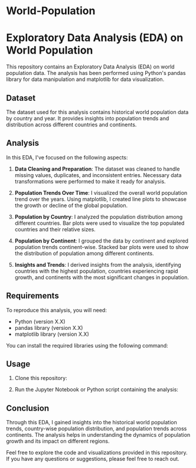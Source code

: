 # World-Population
# Exploratory Data Analysis (EDA) on World Population

This repository contains an Exploratory Data Analysis (EDA) on world population data. The analysis has been performed using Python's pandas library for data manipulation and matplotlib for data visualization.

## Dataset

The dataset used for this analysis contains historical world population data by country and year. It provides insights into population trends and distribution across different countries and continents.

## Analysis

In this EDA, I've focused on the following aspects:

1. **Data Cleaning and Preparation**: The dataset was cleaned to handle missing values, duplicates, and inconsistent entries. Necessary data transformations were performed to make it ready for analysis.

2. **Population Trends Over Time**: I visualized the overall world population trend over the years. Using matplotlib, I created line plots to showcase the growth or decline of the global population.

3. **Population by Country**: I analyzed the population distribution among different countries. Bar plots were used to visualize the top populated countries and their relative sizes.

4. **Population by Continent**: I grouped the data by continent and explored population trends continent-wise. Stacked bar plots were used to show the distribution of population among different continents.

5. **Insights and Trends**: I derived insights from the analysis, identifying countries with the highest population, countries experiencing rapid growth, and continents with the most significant changes in population.

## Requirements

To reproduce this analysis, you will need:

- Python (version X.X)
- pandas library (version X.X)
- matplotlib library (version X.X)

You can install the required libraries using the following command:


## Usage

1. Clone this repository:


2. Run the Jupyter Notebook or Python script containing the analysis:


## Conclusion

Through this EDA, I gained insights into the historical world population trends, country-wise population distribution, and population trends across continents. The analysis helps in understanding the dynamics of population growth and its impact on different regions.

Feel free to explore the code and visualizations provided in this repository. If you have any questions or suggestions, please feel free to reach out.

